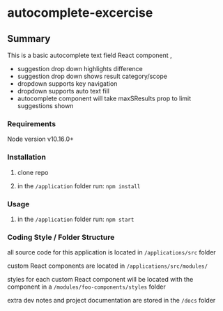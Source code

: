 # autocomplete-excercise

## Summary
This is a basic autocomplete text field React component , 

- suggestion drop down highlights difference 
- suggestion drop down shows result category/scope
- dropdown supports key navigation
- dropdown supports auto text fill
- autocomplete component will take maxSResults prop to limit suggestions shown



### Requirements

Node version v10.16.0+

### Installation

1. clone repo

2. in the `/application` folder run: `npm install`
 
 

### Usage

1. in the `/application` folder run: `npm start` 


### Coding Style / Folder Structure

all source code for this application is located in `/applications/src` folder

custom React components are located in `/applications/src/modules/`

styles for each custom React component will be located with the component in a `/modules/foo-components/styles` folder

extra dev notes and project documentation are stored in the `/docs` folder 
